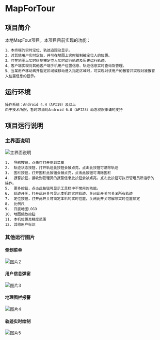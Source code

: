 # MapForTour #

## 项目简介 ##

本地MapFour项目，本项目目前实现的功能：

	1、本终端的实时定位、轨迹追踪及显示。
	2、对其他用户实时定位，并可在地图上实时绘制被定位人的位置。
	3、可在地图上实时绘制被定位人实时运行轨迹及历史运行轨迹。
	4、客户端实现对其他客户端手机用户位置信息、轨迹信息实时查询及管理。
	5、当某用户移动离开指定区域或移动进入指定区域时，可实现对该用户的报警并实现对被报警人位置信息的显示。

## 运行环境 ##

	操作系统：Android 4.4（API19）及以上
	由于技术所限，暂时取消对Android 6.0（API23）动态权限申请的支持

## 项目运行说明 ##

### 主界面说明 ###
![主界面说明](./img/img1.jpg)

	1.	导航按钮，点击可打开侧划菜单
	2.	轨迹状态按钮，打开轨迹此按钮会被点亮，点击此按钮可清除轨迹
	3.	围栏按钮，打开围栏此按钮会被点亮，点击此按钮可清除围栏
	4.	报警按钮，接收到管理员的报警信息此按钮会被点亮，点击此按钮可执行管理员所指示的操作。
	5.	更多按钮，点击此按钮可显示工具栏中不常用的功能。
	6.	轨迹开关，打开此开关可显示本机的实时轨迹，关闭此开关可关闭所有轨迹
	7.	定位按钮，打开此开关可锁定本机的实时位置，关闭此开关可解除实时位置锁定
	8.	比例尺
	9.	百度地图LOGO
	10.	地图缩放按钮
	11.	本机位置及精度范围
	12.	其他用户标识

### 其他运行图片 ###
#### 侧划菜单 ####
![图片2](./img/img2.jpg)
#### 用户信息弹窗 ####
![图片3](./img/img3.jpg)
#### 地理围栏报警 ####
![图片4](./img/img4.jpg)
#### 轨迹实时绘制 ####
![图片5](./img/img5.jpg)